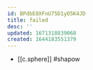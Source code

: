 ```yaml
---
id: BPdbE8XFnU75D1yO5K4JD
title: failed
desc: ''
updated: 1671318839068
created: 1644183551379
---
```


- [[c.sphere]] #shapow
